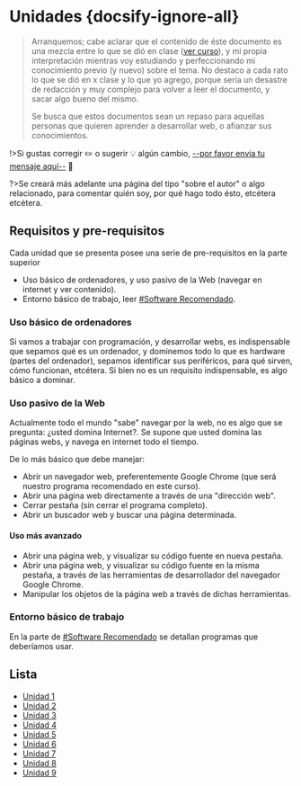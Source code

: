# Unidades {docsify-ignore-all}

>Arranquemos; cabe aclarar que el contenido de éste documento es una mezcla entre lo que se dió en clase ([ver curso](/curso/utn/dw/)), y mi propia interpretación mientras voy estudiando y perfeccionando mi conocimiento previo (y nuevo) sobre el tema. No destaco a cada rato lo que se dió en x clase y lo que yo agrego, porque sería un desastre de redacción y muy complejo para volver a leer el documento, y sacar algo bueno del mismo.
>
>Se busca que estos documentos sean un repaso para aquellas personas que quieren aprender a desarrollar web, o afianzar sus conocimientos.
>
!>Si gustas corregir :pencil2: o sugerir :bulb: algún cambio, [--por favor envía tu mensaje aquí--](https://github.com/SidVal/dev.web/issues/new?assignee=SidVal) :pray:
>
?>Se creará más adelante una página del tipo "sobre el autor" o algo relacionado, para comentar quién soy, por qué hago todo ésto, etcétera etcétera.

## Requisitos y pre-requisitos

Cada unidad que se presenta posee una serie de pre-requisitos en la parte superior

- Uso básico de ordenadores, y uso pasivo de la Web (navegar en internet y ver contenido).
- Entorno básico de trabajo, leer [#Software Recomendado](/?id=software-recomendado).

### Uso básico de ordenadores

Si vamos a trabajar con programación, y desarrollar webs, es indispensable que sepamos qué es un ordenador, y dominemos todo lo que es hardware (partes del ordenador), sepamos identificar sus periféricos, para qué sirven, cómo funcionan, etcétera. Si bien no es un requisito indispensable, es algo básico a dominar.

### Uso pasivo de la Web

Actualmente todo el mundo "sabe" navegar por la web, no es algo que se pregunta: ¿usted domina Internet?. Se supone que usted domina las páginas webs, y navega en internet todo el tiempo.

De lo más básico que debe manejar:

- Abrir un navegador web, preferentemente Google Chrome (que será nuestro programa recomendado en este curso).
- Abrir una página web directamente a través de una "dirección web".
- Cerrar pestaña (sin cerrar el programa completo).
- Abrir un buscador web y buscar una página determinada.

#### Uso más avanzado

- Abrir una página web, y visualizar su código fuente en nueva pestaña.
- Abrir una página web, y visualizar su código fuente en la misma pestaña, a través de las herramientas de desarrollador del navegador Google Chrome.
- Manipular los objetos de la página web a través de dichas herramientas.

### Entorno básico de trabajo

En la parte de [#Software Recomendado](/?id=software-recomendado) se detallan programas que deberíamos usar.

## Lista

- [Unidad 1](/u/utn/dw/unidad1.md)
- [Unidad 2](/u/utn/dw/unidad2.md)
- [Unidad 3](/u/utn/dw/unidad3.md)
- [Unidad 4](/u/utn/dw/unidad4.md)
- [Unidad 5](/u/utn/dw/unidad5.md)
- [Unidad 6](/u/utn/dw/unidad6.md)
- [Unidad 7](/u/utn/dw/unidad7.md)
- [Unidad 8](/u/utn/dw/unidad8.md)
- [Unidad 9](/u/utn/dw/unidad9.md)